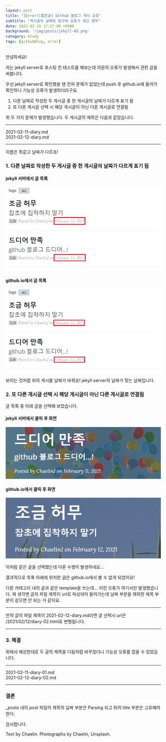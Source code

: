 ```yaml
---
layout: post
title: "[Error][짧은글] Github 블로그 게시 오류"
subtitle: "게시글의 날짜와 링크에 오류가 생긴 경우"
date: 2021-02-19 17:27:00 +0900
background: '/img/posts/jekyll-03.png'
category: Study
tags: [githubBlog, error]
---
```


안녕하세요!

저는 jekyll server로 포스팅 전 테스트를 해보는데 의문의 오류가 발생해서 관련 글을 써봅니다.

우선 jekyll server로 확인했을 땐 전혀 문제가 없었는데 push 후 github.io에 들어가 확인하니 기능상 오류가 발생하더라구요.

1. 다른 날짜로 작성한 두 게시글 중 한 게시글의 날짜가 다르게 표기 됨
2. 또 다른 게시글 선택 시 해당 게시글이 아닌 다른 게시글로 연결됨

위 두 가지 문제가 발생했습니다. 두 게시글의 제목은 다음과 같았습니다.

*****

2021-02-11-diary.md   
2021-02-12-diary.md

*****

이름은 똑같고 날짜가 다르죠! 

### 1. 다른 날짜로 작성한 두 게시글 중 한 게시글의 날짜가 다르게 표기 됨
#### jekyll 서버에서 글 목록
<img class="img-fluid" src="/img/posts/inPost/error-01-01.png">

#### github.io에서 글 목록
<img class="img-fluid" src="/img/posts/inPost/error-01-02.png">

보이는 것처럼 위의 게시물 날짜가 바뀌죠! jekyll server의 날짜가 맞는 날짜입니다.

### 2. 또 다른 게시글 선택 시 해당 게시글이 아닌 다른 게시글로 연결됨
글 목록 중 아래 글을 선택해 보았습니다.

#### jekyll 서버에서 클릭 후 화면
<img class="img-fluid" src="/img/posts/inPost/error-01-03.png">

#### github.io에서 클릭 후 화면
<img class="img-fluid" src="/img/posts/inPost/error-01-04.png">

이처럼 같은 글을 선택했는데 다른 수행이 발생하네요...

결과적으로 목록 아래에 위치한 글은 github.io에서 볼 수 없게 되었어요!

다른 카테고리 내의 글과 같은 template을 쓰는데... 이런 오류가 여기서만 발생했습니다. 제 생각엔 글의 파일 제목이 url로 파싱되어 들어가는데 날짜 부분을 제외한 제목 부분이 같으면 안 되는 거 같아요.

*****
만약 글의 파일 제목이 2021-02-12-diary.md라면 글 선택시 url은 /2021/02/12/diary-02.html로 변형됩니다.

*****

### 3. 해결
위에서 예상한대로 두 글의 제목을 다음처럼 바꾸었더니 기능상 오류를 잡을 수 있었습니다.

*****

2021-02-11-diary-01.md   
2021-02-12-diary-02.md

*****

### 결론
_posts 내의 post 파일의 제목의 날짜 부분은 Parsing 되고 뒤의 title 부분은 고유해야 한다.

감사합니다.
<p class = "placeholder">Text by Chaelin. Photographs by Chaelin, Unsplash.</p>